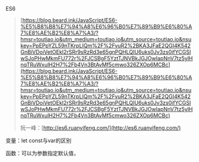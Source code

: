 ES6
>[https://blog.beard.ink/JavaScript/ES6-%E5%B8%B8%E7%94%A8%E6%96%B0%E7%89%B9%E6%80%A7%E8%AE%B2%E8%A7%A3/?hmsr=toutiao.io&utm_medium=toutiao.io&utm_source=toutiao.io&nsukey=PpEPpYZL59nTKrpLIQm%2F%2FvuR2%2BKA3JFaE2QGI4K542GnBiVDoiVetOEkI2rSRr9sRzRd3e65gnPQHLQIU6uks0Jv3zs0ifYCGSIwSJoPHwMkmFU772r%2FJCSBgF5YztTJNVBkJGJOwIapNnV7tz5ylHnqTRuWxulH2H7%2Fb4Vn3BtAvMf5cmwo326ZXOp6MCBc](https://blog.beard.ink/JavaScript/ES6-%E5%B8%B8%E7%94%A8%E6%96%B0%E7%89%B9%E6%80%A7%E8%AE%B2%E8%A7%A3/?hmsr=toutiao.io&utm_medium=toutiao.io&utm_source=toutiao.io&nsukey=PpEPpYZL59nTKrpLIQm%2F%2FvuR2%2BKA3JFaE2QGI4K542GnBiVDoiVetOEkI2rSRr9sRzRd3e65gnPQHLQIU6uks0Jv3zs0ifYCGSIwSJoPHwMkmFU772r%2FJCSBgF5YztTJNVBkJGJOwIapNnV7tz5ylHnqTRuWxulH2H7%2Fb4Vn3BtAvMf5cmwo326ZXOp6MCBc)
>
>阮一峰：[http://es6.ruanyifeng.com/](http://es6.ruanyifeng.com/)

变量：let const与var的区别

函数：可以为参数指定默认值，